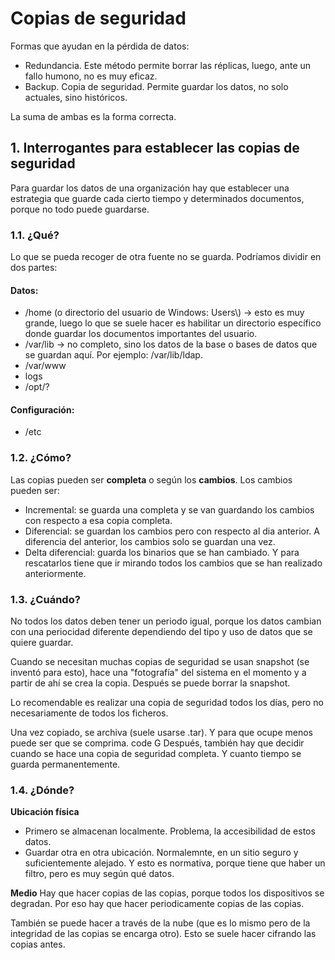 # Copias de seguridad
Formas que ayudan en la pérdida de datos:
- Redundancia. Este método permite borrar las réplicas, luego, ante un fallo humono, no es muy eficaz. 
- Backup. Copia de seguridad. Permite guardar los datos, no solo actuales, sino históricos. 

La suma de ambas es la forma correcta. 


## 1. Interrogantes para establecer las copias de seguridad
Para guardar los datos de una organización hay que establecer una estrategia que guarde cada cierto tiempo y determinados documentos, porque no todo puede guardarse.

### 1.1. ¿Qué?
Lo que se pueda recoger de otra fuente no se guarda. Podríamos dividir en dos partes:
#### Datos: 
- /home (o directorio del usuario de Windows: Users\\) -> esto es muy grande, luego lo que se suele hacer es habilitar un directorio específico donde guardar los documentos importantes del usuario.
- /var/lib -> no completo, sino los datos de la base o bases de datos que se guardan aquí. Por ejemplo: /var/lib/ldap.
- /var/www
- logs
- /opt/?

#### Configuración:
- /etc

### 1.2. ¿Cómo?
Las copias pueden ser **completa** o según los **cambios**. Los cambios pueden ser:
- Incremental: se guarda una completa y se van guardando los cambios con respecto a esa copia completa.
- Diferencial: se guardan los cambios pero con respecto al dia anterior. A diferencia del anterior, los cambios solo se guardan una vez. 
- Delta diferencial: guarda los binarios que se han cambiado. Y para rescatarlos tiene que ir mirando todos los cambios que se han realizado anteriormente. 


### 1.3. ¿Cuándo?
No todos los datos deben tener un periodo igual, porque los datos cambian con una periocidad diferente dependiendo del tipo y uso de datos que se quiere guardar. 

Cuando se necesitan muchas copias de seguridad se usan snapshot (se inventó para esto), hace una "fotografía" del sistema en el momento y a partir de ahí se crea la copia. Después se puede borrar la snapshot.

Lo recomendable es realizar una copia de seguridad todos los días, pero no necesariamente de todos los ficheros. 

Una vez copiado, se archiva (suele usarse .tar). Y para que ocupe menos puede ser que se comprima. 
code G
Después, también hay que decidir cuando se hace una copia de seguridad completa. Y cuanto tiempo se guarda permanentemente.

### 1.4. ¿Dónde? 
**Ubicación física**
- Primero se almacenan localmente. Problema, la accesibilidad de estos datos. 
- Guardar otra en otra ubicación. Normalemnte, en un sitio seguro y suficientemente alejado. Y esto es normativa, porque tiene que haber un filtro, pero es muy según qué datos. 

**Medio**
Hay que hacer copias de las copias, porque todos los dispositivos se degradan. Por eso hay que hacer periodicamente copias de las copias. 

También se puede hacer a través de la nube (que es lo mismo pero de la integridad de las copias se encarga otro). Esto se suele hacer cifrando las copias antes. 
